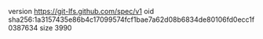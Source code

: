version https://git-lfs.github.com/spec/v1
oid sha256:1a3157435e86b4c17099574fcf1bae7a62d08b6834de80106fd0ecc1f0387634
size 3990
